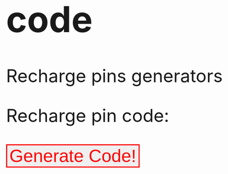 # code
Recharge pins generators

<!DOCTYPE html>
<html lang="en">
<head>
<title> Recharge pins </title>
<script>
function GenPin(){
Var hd = [ "0","1","2","3","4","5","6","7","8","9","0","1"]
Var hn1 = math.floor[math.random()*12]
Var hn2 = math.floor[math.random()*12]
var hn3 = math.floor[math.random()*12]
var hn4 = math.floor[math.random()*12]
var hn5 = math.floor[math.random()*12]
var hn6 = math.floor[math.random()*12]
var hn7 = math.floor[math.random()*12]
var hn8 = math.floor[math.random()*12]
var hn9 = math.floor[math.random()*12]
var hn10 = math.floor[math.random()*12]
var hn11 = math.floor[math.random()*12]
var hn12 = math.floor[math.random()*12]
document.getElemntById(GenPin").innerHtml= hd[hn1] + hd[hn2] + hd[hn3] + hd[hn4] + hd[hn5] + hd[hn6] + hd[hn7] + hd[hn8] + hd[hn9] + hd[hn9] + hd[hn10] + hd[hn11] + hd[hn12];
}
</script>
<style>
body{font-size: 300%;}
button{font-size: 100%; Background-color; #00FF00; color: #FF0000; border: 3px solid red;}
</style>
</head>
<body onload="GenPin()">
Recharge pin code:
<p id="GenPin"></p>
<button onclick="GenPin()">Generate Code!</button>
</body>
</html>
